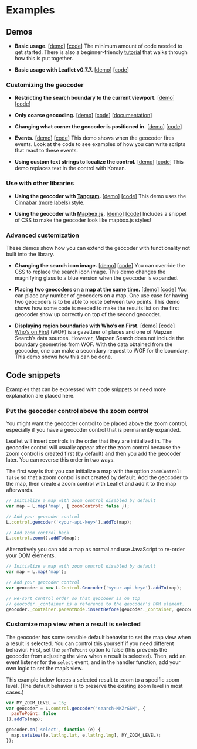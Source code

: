 Examples
========

## Demos

- **Basic usage**.
  [[demo](https://mapzen.github.io/leaflet-geocoder/examples/index.html)]
  [[code](https://github.com/mapzen/leaflet-geocoder/blob/master/examples/index.html)]
  The minimum amount of code needed to get started. There is also a beginner-friendly [tutorial](https://mapzen.com/documentation/search/add-search-to-a-map/) that walks through how this is put together.

- **Basic usage with Leaflet v0.7.7.**
  [[demo](https://mapzen.github.io/leaflet-geocoder/examples/leaflet-v0.7.html)]
  [[code](https://github.com/mapzen/leaflet-geocoder/blob/master/examples/leaflet-v0.7.html)]

### Customizing the geocoder

- **Restricting the search boundary to the current viewport.**
  [[demo](https://mapzen.github.io/leaflet-geocoder/examples/bounds.html)]
  [[code](https://github.com/mapzen/leaflet-geocoder/blob/master/examples/bounds.html)]

- **Only coarse geocoding.**
  [[demo](https://mapzen.github.io/leaflet-geocoder/examples/coarse.html)]
  [[code](https://github.com/mapzen/leaflet-geocoder/blob/master/examples/coarse.html)]
  [[documentation](https://mapzen.com/documentation/search/search/#filter-by-data-type)]

- **Changing what corner the geocoder is positioned in.**
  [[demo](https://mapzen.github.io/leaflet-geocoder/examples/position.html)]
  [[code](https://github.com/mapzen/leaflet-geocoder/blob/master/examples/position.html)]

- **Events.**
  [[demo](https://mapzen.github.io/leaflet-geocoder/examples/events.html)]
  [[code](https://github.com/mapzen/leaflet-geocoder/blob/master/examples/events.html)]
  This demo shows when the geocoder fires events. Look at the code to see examples of how you can write scripts that react to these events.

- **Using custom text strings to localize the control.**
  [[demo](https://mapzen.github.io/leaflet-geocoder/examples/custom-strings.html)]
  [[code](https://github.com/mapzen/leaflet-geocoder/blob/master/examples/custom-strings.html)]
  This demo replaces text in the control with Korean.

### Use with other libraries

- **Using the geocoder with [Tangram](https://mapzen.com/projects/tangram/).**
  [[demo](https://mapzen.github.io/leaflet-geocoder/examples/tangram.html)]
  [[code](https://github.com/mapzen/leaflet-geocoder/blob/master/examples/tangram.html)]
  This demo uses the [Cinnabar (more labels) style](https://github.com/tangrams/cinnabar-style-more-labels).

- **Using the geocoder with [Mapbox.js](https://www.mapbox.com/mapbox.js/api/v2.2.3/).**
  [[demo](https://mapzen.github.io/leaflet-geocoder/examples/mapboxjs.html)]
  [[code](https://github.com/mapzen/leaflet-geocoder/blob/master/examples/mapboxjs.html)]
  Includes a snippet of CSS to make the geocoder look like mapbox.js styles!

### Advanced customization

These demos show how you can extend the geocoder with functionality not built into the library.

- **Changing the search icon image.**
  [[demo](https://mapzen.github.io/leaflet-geocoder/examples/search-icon-active-state.html)]
  [[code](https://github.com/mapzen/leaflet-geocoder/blob/master/examples/search-icon-active-state.html)]
  You can override the CSS to replace the search icon image. This demo changes the magnifying glass to a blue version when the geocoder is expanded.

- **Placing two geocoders on a map at the same time.**
  [[demo](https://mapzen.github.io/leaflet-geocoder/examples/two-geocoders.html)]
  [[code](https://github.com/mapzen/leaflet-geocoder/blob/master/examples/two-geocoders.html)]
  You can place any number of geocoders on a map. One use case for having two geocoders is to be able to route between two points. This demo shows how some code is needed to make the results list on the first geocoder show up correctly on top of the second geocoder.

- **Displaying region boundaries with Who’s on First.**
  [[demo](https://mapzen.github.io/leaflet-geocoder/examples/show-boundaries.html)]
  [[code](https://github.com/mapzen/leaflet-geocoder/blob/master/examples/show-boundaries.html)]
  [Who’s on First](https://whosonfirst.mapzen.com) (WOF) is a gazetteer of places and one of Mapzen Search’s data sources. However, Mapzen Search does not include the boundary geometries from WOF. With the data obtained from the geocoder, one can make a secondary request to WOF for the boundary. This demo shows how this can be done.

## Code snippets

Examples that can be expressed with code snippets or need more explanation are placed here.

### Put the geocoder control above the zoom control

You might want the geocoder control to be placed above the zoom control, especially if you have a geocoder control that is permanently expanded.

Leaflet will insert controls in the order that they are initialized in. The geocoder control will usually appear after the zoom control because the zoom control is created first (by default) and then you add the geocoder later. You can reverse this order in two ways.

The first way is that you can initialize a map with the option `zoomControl: false` so that a zoom control is not created by default. Add the geocoder to the map, then create a zoom control with Leaflet and add it to the map afterwards.

```js
// Initialize a map with zoom control disabled by default
var map = L.map('map', { zoomControl: false });

// Add your geocoder control
L.control.geocoder('<your-api-key>').addTo(map);

// Add zoom control back
L.control.zoom().addTo(map);
```

Alternatively you can add a map as normal and use JavaScript to re-order your DOM elements.

```js
// Initialize a map with zoom control disabled by default
var map = L.map('map');

// Add your geocoder control
var geocoder = new L.Control.Geocoder('<your-api-key>').addTo(map);

// Re-sort control order so that geocoder is on top
// geocoder._container is a reference to the geocoder's DOM element.
geocoder._container.parentNode.insertBefore(geocoder._container, geocoder._container.parentNode.childNodes[0]);
```

### Customize map view when a result is selected

The geocoder has some sensible default behavior to set the map view when a result is selected. You can control this yourself if you need different behavior. First, set the `panToPoint` option to false (this prevents the geocoder from adjusting the view when a result is selected). Then, add an event listener for the `select` event, and in the handler function, add your own logic to set the map’s view.

This example below forces a selected result to zoom to a specific zoom level. (The default behavior is to preserve the existing zoom level in most cases.)

```javascript
var MY_ZOOM_LEVEL = 16;
var geocoder = L.control.geocoder('search-MKZrG6M', {
  panToPoint: false
}).addTo(map);

geocoder.on('select', function (e) {
  map.setView([e.latlng.lat, e.latlng.lng], MY_ZOOM_LEVEL);
});
```

